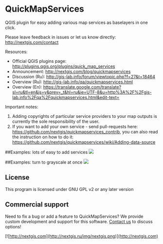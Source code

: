 QuickMapServices
================

QGIS plugin for easy adding various map services as baselayers in one click.

Please leave feedback in issues or let us know directly: http://nextgis.com/contact 

Resources:

* Official QGIS plugins page: http://plugins.qgis.org/plugins/quick_map_services
* Announcement: http://nextgis.com/blog/quickmapservices
* Discussion (Ru): http://gis-lab.info/forum/viewtopic.php?f=27&t=18464
* Overview (Ru): http://gis-lab.info/qa/quickmapservices.html
* Overview (En): https://translate.google.com/translate?sl=ru&tl=en&js=y&prev=_t&hl=ru&ie=UTF-8&u=http%3A%2F%2Fgis-lab.info%2Fqa%2Fquickmapservices.html&edit-text=

Important notes:

1. Adding copyrights of particular service providers to your map outputs is currently the sole responsibility of the user.
2. If you want to add your own service - send pull-requests here: https://github.com/nextgis/quickmapservices_contrib, you can also read the instruction on how to do it: https://github.com/nextgis/quickmapservices/wiki/Adding-data-source

##Examples: lots of easy to add services
![](http://nextgis.ru/wp-content/uploads/2015/06/qms-contrib-10.png)

##Examples: turn to grayscale at once
![](http://nextgis.ru/wp-content/uploads/2015/10/qms-grey-mqosm-en.gif)

License
-------------
This program is licensed under GNU GPL v2 or any later version

Commercial support
----------
Need to fix a bug or add a feature to QuickMapServices? We provide custom development and support for this software. [Contact us](http://nextgis.ru/en/contact/) to discuss options!

[![http://nextgis.com](http://nextgis.ru/img/nextgis.png)](http://nextgis.com)
